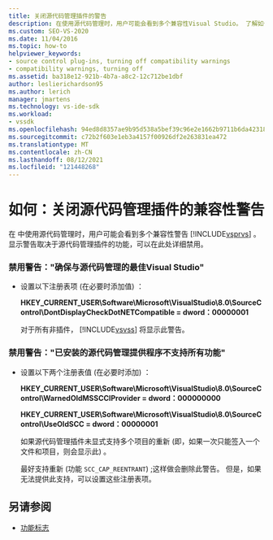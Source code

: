 ```yaml
---
title: 关闭源代码管理插件的警告
description: 在使用源代码管理时，用户可能会看到多个兼容性Visual Studio。 了解如何禁用这些警告。
ms.custom: SEO-VS-2020
ms.date: 11/04/2016
ms.topic: how-to
helpviewer_keywords:
- source control plug-ins, turning off compatibility warnings
- compatibility warnings, turning off
ms.assetid: ba318e12-921b-4b7a-a8c2-12c712be1dbf
author: leslierichardson95
ms.author: lerich
manager: jmartens
ms.technology: vs-ide-sdk
ms.workload:
- vssdk
ms.openlocfilehash: 94ed8d8357ae9b95d538a5bef39c96e2e1662b9711b6da423183ee52f2113774
ms.sourcegitcommit: c72b2f603e1eb3a4157f00926df2e263831ea472
ms.translationtype: MT
ms.contentlocale: zh-CN
ms.lasthandoff: 08/12/2021
ms.locfileid: "121448268"
---
```

# <a name="how-to-turn-off-compatibility-warnings-for-source-control-plug-ins"></a>如何：关闭源代码管理插件的兼容性警告

在 中使用源代码管理时，用户可能会看到多个兼容性警告 [!INCLUDE[vsprvs](../code-quality/includes/vsprvs_md.md)] 。 显示警告取决于源代码管理插件的功能，可以在此处详细禁用。

### <a name="to-disable-the-warning-to-ensure-optimal-source-control-integration-with-visual-studio"></a>禁用警告："确保与源代码管理的最佳Visual Studio"

- 设置以下注册表项 (在必要时添加值) ：

   **HKEY_CURRENT_USER\Software\Microsoft\VisualStudio\8.0\SourceControl\DontDisplayCheckDotNETCompatible = dword：00000001**

   对于所有非插件， [!INCLUDE[vsvss](../extensibility/includes/vsvss_md.md)] 将显示此警告。

### <a name="to-disable-the-warning-the-installed-source-control-provider-does-not-support-all-the-capabilities"></a>禁用警告："已安装的源代码管理提供程序不支持所有功能"

- 设置以下两个注册表值 (在必要时添加) ：

     **HKEY_CURRENT_USER\Software\Microsoft\VisualStudio\8.0\SourceControl\WarnedOldMSSCCIProvider = dword：000000000**

    **HKEY_CURRENT_USER\Software\Microsoft\VisualStudio\8.0\SourceControl\UseOldSCC = dword：00000001**

     如果源代码管理插件未显式支持多个项目的重新 (即，如果一次只能签入一个文件和项目，则会显示此) 。

     最好支持重新 (功能 `SCC_CAP_REENTRANT`) ;这样做会删除此警告。 但是，如果无法提供此支持，可以设置这些注册表项。

## <a name="see-also"></a>另请参阅

- [功能标志](../extensibility/capability-flags.md)

